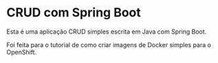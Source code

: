 # CRUD com Spring Boot
Esta é uma aplicação CRUD simples escrita em Java com Spring Boot. 

Foi feita para o tutorial de como criar imagens de Docker simples para o OpenShift. 
